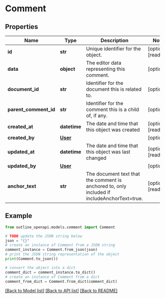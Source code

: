 # Comment


## Properties

Name | Type | Description | Notes
------------ | ------------- | ------------- | -------------
**id** | **str** | Unique identifier for the object. | [optional] [readonly] 
**data** | **object** | The editor data representing this comment. | [optional] 
**document_id** | **str** | Identifier for the document this is related to. | [optional] 
**parent_comment_id** | **str** | Identifier for the comment this is a child of, if any. | [optional] 
**created_at** | **datetime** | The date and time that this object was created | [optional] [readonly] 
**created_by** | [**User**](User.md) |  | [optional] 
**updated_at** | **datetime** | The date and time that this object was last changed | [optional] [readonly] 
**updated_by** | [**User**](User.md) |  | [optional] 
**anchor_text** | **str** | The document text that the comment is anchored to, only included if includeAnchorText&#x3D;true. | [optional] [readonly] 

## Example

```python
from outline_openapi.models.comment import Comment

# TODO update the JSON string below
json = "{}"
# create an instance of Comment from a JSON string
comment_instance = Comment.from_json(json)
# print the JSON string representation of the object
print(Comment.to_json())

# convert the object into a dict
comment_dict = comment_instance.to_dict()
# create an instance of Comment from a dict
comment_from_dict = Comment.from_dict(comment_dict)
```
[[Back to Model list]](../README.md#documentation-for-models) [[Back to API list]](../README.md#documentation-for-api-endpoints) [[Back to README]](../README.md)



